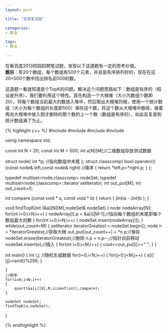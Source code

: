 ```yaml
---
layout: post

title: "百度笔试题"

categories:
- 算法

tags:
- 算法

---
```


在看百度2013校园招聘笔试题，发现以下这道题有一定的思考价值。  
**题目**：有20个数组，每个数组有500个元素，并且是有序排列好的，现在在这20*500个数中找出排名前500的数。  

这道题一看就知道是个TopK的问题。解决这个问题思路如下：数组是有序的（假设是升序），我们要利用这个特性。首先构造一个大根堆（大小为数组个数即20），将每个数组当前最大的数放入堆中，然后取出大根堆的根，使用一个统计数组（大小为每个数组的长度即500）保存这个数，将这个数从大根堆中删除，接着再向大根堆中放入刚才删除的那个数的上一个数（数组是有序的），如此反复直到统计数组满了为止。  

{% highlight c++ %}
#include <iostream>
#include<cstdlib>
#include <set>
#include <algorithm>

using namespace std;

const int N = 20;
const int M = 500;
int a[N][M];//二维数组存放测试数据

struct node{
    int *p; //指向数组中末尾
};
struct classcomp{
    bool operator()(const node& left,const node& right)   //降序
    {
        return *left.p>*right.p;
    }
};

typedef multiset<node,classcomp> nodeSet;
typedef multiset<node,classcomp>::iterator setIterator;
int out_put[M];
int out_count=0;

int compare (const void * a, const void * b)
{
  return ( *(int*)a - *(int*)b );
}

void findTopK(int (&a)[N][M],nodeSet& nodeSet)
{
    node nodeArray[N];
    for(int i=0;i<N;i++)
    {
        nodeArray[i].p = &a[i][M-1];//指向每个数组的末尾即每个数组最大的数
    }
    for(int i=0;i<N;i++)
    {
        nodeSet.insert(nodeArray[i]);
    }
    while(out_count<M)
    {
        setIterator iteratorGreatest = nodeSet.begin();
        node n = *iteratorGreatest;//获取大根
        out_put[out_count++] = *n.p;//保存
        nodeSet.erase(iteratorGreatest);//删除
        n.p = n.p--;//指针向前移动
        nodeSet.insert(n);//插入
    }
    for(int i=0;i<M;i++)
    {
        cout<<out_put[i]<<" ";
    }
}

int main()
{
    int i,j;
	//随机生成数据
	for(i=0;i<N;i++)
    {
        for(j=0;j<M;j++)
        {
            a[i][j]=rand()%256;
        }

	}
    //排序
    for(i=0;i<N;i++)
	{
		qsort(&a[i][0],M,sizeof(int),compare);
	}

    nodeSet nodeSet;
    findTopK(a,nodeSet);
}

{% endhighlight %}

